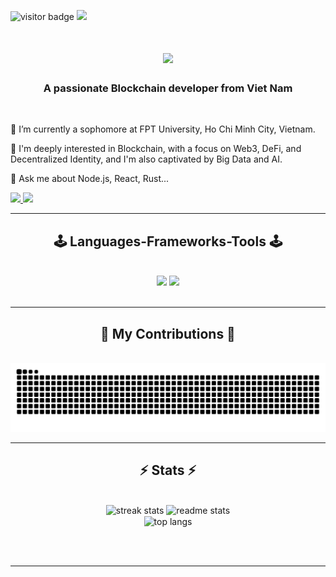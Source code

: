 ![visitor badge](https://visitor-badge.laobi.icu/badge?page_id=NguyenKhanh0209.NguyenKhanh0209&left_color=red&right_color=green&left_text=HelloVisitors)
<img src="https://i.pinimg.com/originals/49/cd/d8/49cdd838e8c6d7fe5e2dd55deead5567.gif" />
<h1 align="center">
    <img src="https://readme-typing-svg.herokuapp.com/?font=Righteous&size=35&center=true&vCenter=true&width=500&height=70&duration=4000&lines=Hi+There!+👋;+I'm+Nguyen+Khanh!;&color=FB418D" />
</h1>

<h3 align="center">A passionate Blockchain developer from Viet Nam</h3>

<br/>

<div align="left">
 
 🔭 I’m currently a sophomore at FPT University, Ho Chi Minh City, Vietnam.
 
 🌱 I'm deeply interested in Blockchain, with a focus on Web3, DeFi, and Decentralized Identity, and I'm also captivated by Big Data and AI.

💬 Ask me about Node.js, React, Rust... 

 </div>
 
<div align="left"> 
  <a href="mailto:nguyentranquockhanh@gmail.com">
    <img src="https://img.shields.io/badge/Gmail-333333?style=for-the-badge&logo=gmail&logoColor=red" />
  </a>
  <a href="https://www.linkedin.com/in/nguyentranquockhanh/" target="_blank">
    <img src="https://img.shields.io/badge/LinkedIn-0077B5?style=for-the-badge&logo=linkedin&logoColor=white" target="_blank" />
  </a>
</div>

 <hr/>
 
<h2 align="center">🕹 Languages-Frameworks-Tools 🕹️</h2>
<br/>
<div align="center">
    <img src="https://skillicons.dev/icons?i=react,bootstrap,html,css,vscode,github,figma,tailwind,git,postman" />
    <img src="https://skillicons.dev/icons?i=nodejs,python,javascript,typescript,mongodb,c,java,nextjs,mysql,postgres,rust,solidity" /><br>
</div>

<br/>
<hr/>

<div align="center">
  <h2>🐍 My Contributions 🐍</h2>
  <br>
 <img alt="snake eating my contributions" src="https://raw.githubusercontent.com/NguyenKhanh0209/NguyenKhanh0209/output/github-contribution-grid-snake-dark.svg" />  
  <br/>
</div>

<hr/>

<h2 align="center">⚡ Stats ⚡</h2>
<br>
<div align=center>
  <img width=390 src="https://github-readme-streak-stats-salesp07.vercel.app/?user=NguyenKhanh0209&count_private=true&theme=radical&border_radius=10" alt="streak stats" />
  <img width=390 src="https://github-readme-stats-salesp07.vercel.app/api?username=NguyenKhanh0209&count_private=true&show_icons=true&theme=radical&rank_icon=github&border_radius=10" alt="readme stats" />
  <br/>
  <img width=325 align="center" src="https://github-readme-stats-salesp07.vercel.app/api/top-langs/?username=NguyenKhanh0209&hide=HTML&langs_count=8&layout=compact&theme=radical&border_radius=10&size_weight=0.5&count_weight=0.5&exclude_repo=github-readme-stats" alt="top langs" />
</div>

<br/><br/>

<hr/>

<br/>

<br/>
